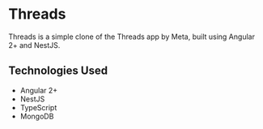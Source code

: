 # Threads

Threads is a simple clone of the Threads app by Meta, built using Angular 2+ and NestJS.

## Technologies Used

- Angular 2+
- NestJS
- TypeScript
- MongoDB